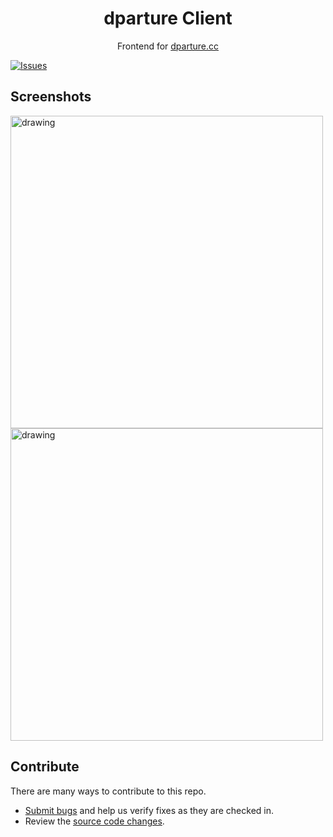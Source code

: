 <p align="center">
    <h1 align="center">dparture Client</h1>
    <p align="center">Frontend for <a href="http://dparture.cc/">dparture.cc</a></p>
</p>

[![Issues](https://img.shields.io/github/issues/ZackaryH8/dparture-client)](https://github.com/ZackaryH8/dparture-client/issues)

## Screenshots

<img src="https://i.imgur.com/IdaVnCf.png" alt="drawing" width="500"/>
<img src="https://i.imgur.com/dYRQOAE.png" alt="drawing" width="500"/>

## Contribute

There are many ways to contribute to this repo.

-   [Submit bugs](https://github.com/ZackaryH8/dparture-client/issues) and help us verify fixes as they are checked in.
-   Review the [source code changes](https://github.com/ZackaryH8/dparture-client/pulls).
